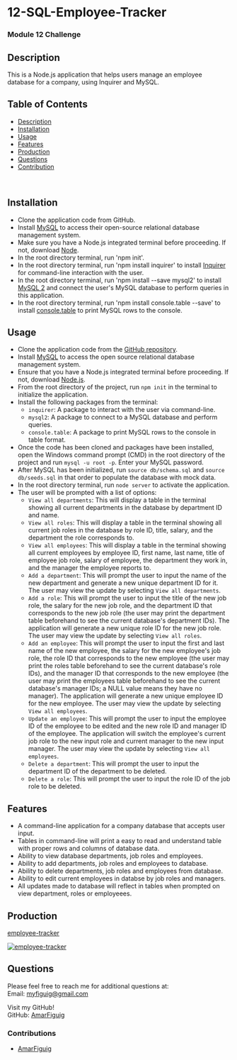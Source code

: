 # 12-SQL-Employee-Tracker

### Module 12 Challenge

## Description

This is a Node.js application that helps users manage an employee database for a company, using Inquirer and MySQL.

## Table of Contents

- [Description](#Description)
- [Installation](#Installation)
- [Usage](#Usage)
- [Features](#Features)
- [Production](#Production)
- [Questions](#Questions)
- [Contribution](#Contribution)

<br>

## Installation

<ul><li>Clone the application code from GitHub.</li><li>Install <a href="https://www.mysql.com/" target="_new">MySQL</a> to access their open-source relational database management system.</li><li>Make sure you have a Node.js integrated terminal before proceeding. If not, download <a href="https://nodejs.org/en/" target="_new">Node</a>.</li><li>In the root directory terminal, run 'npm init'.</li><li>In the root directory terminal, run 'npm install inquirer' to install <a href="https://www.npmjs.com/package/inquirer#installation" target="_new">Inquirer</a> for command-line interaction with the user.</li><li>In the root directory terminal, run 'npm install --save mysql2' to install <a href="https://www.npmjs.com/package/mysql2" target="_new">MySQL 2</a> and connect the user's MySQL database to perform queries in this application.</li><li>In the root directory terminal, run 'npm install console.table --save' to install <a href="https://www.npmjs.com/package/console.table" target="_new">console.table</a> to print MySQL rows to the console.</li></ul>

## Usage

<ul><li>Clone the application code from the <a href="https://github.com/yourusername/employeetracker" target="_new">GitHub repository</a>.</li><li>Install <a href="https://www.mysql.com/" target="_new">MySQL</a> to access the open source relational database management system.</li><li>Ensure that you have a Node.js integrated terminal before proceeding. If not, download <a href="https://nodejs.org/en/" target="_new">Node.js</a>.</li><li>From the root directory of the project, run <code>npm init</code> in the terminal to initialize the application.</li><li>Install the following packages from the terminal:<ul><li><code>inquirer</code>: A package to interact with the user via command-line.</li><li><code>mysql2</code>: A package to connect to a MySQL database and perform queries.</li><li><code>console.table</code>: A package to print MySQL rows to the console in table format.</li></ul></li><li>Once the code has been cloned and packages have been installed, open the Windows command prompt (CMD) in the root directory of the project and run <code>mysql -u root -p</code>. Enter your MySQL password.</li><li>After MySQL has been initialized, run <code>source db/schema.sql</code> and <code>source db/seeds.sql</code> in that order to populate the database with mock data.</li><li>In the root directory terminal, run <code>node server</code> to activate the application.</li><li>The user will be prompted with a list of options:<ul><li><code>View all departments</code>: This will display a table in the terminal showing all current departments in the database by department ID and name.</li><li><code>View all roles</code>: This will display a table in the terminal showing all current job roles in the database by role ID, title, salary, and the department the role corresponds to.</li><li><code>View all employees</code>: This will display a table in the terminal showing all current employees by employee ID, first name, last name, title of employee job role, salary of employee, the department they work in, and the manager the employee reports to.</li><li><code>Add a department</code>: This will prompt the user to input the name of the new department and generate a new unique department ID for it. The user may view the update by selecting <code>View all departments</code>.</li><li><code>Add a role</code>: This will prompt the user to input the title of the new job role, the salary for the new job role, and the department ID that corresponds to the new job role (the user may print the department table beforehand to see the current database's department IDs). The application will generate a new unique role ID for the new job role. The user may view the update by selecting <code>View all roles</code>.</li><li><code>Add an employee</code>: This will prompt the user to input the first and last name of the new employee, the salary for the new employee's job role, the role ID that corresponds to the new employee (the user may print the roles table beforehand to see the current database's role IDs), and the manager ID that corresponds to the new employee (the user may print the employees table beforehand to see the current database's manager IDs; a NULL value means they have no manager). The application will generate a new unique employee ID for the new employee. The user may view the update by selecting <code>View all employees</code>.</li><li><code>Update an employee</code>: This will prompt the user to input the employee ID of the employee to be edited and the new role ID and manager ID of the employee. The application will switch the employee's current job role to the new input role and current manager to the new input manager. The user may view the update by selecting <code>View all employees</code>.</li><li><code>Delete a department</code>: This will prompt the user to input the department ID of the department to be deleted.</li><li><code>Delete a role</code>: This will prompt the user to input the role ID of the job role to be deleted.</li></ul></li></ul>


## Features

- A command-line application for a company database that accepts user input.
- Tables in command-line will print a easy to read and understand table with proper rows and columns of database data.
- Ability to view database departments, job roles and employees.
- Ability to add departments, job roles and employees to database.
- Ability to delete departments, job roles and employees from database.
- Ability to edit current employees in databse by job roles and managers.
- All updates made to database will reflect in tables when prompted on view department, roles or employeees.

## Production

[employee-tracker](https://github.com/amarfiguig/12-SQL-Employee-Tracker)

[![employee-tracker](assets/images/screenshot.png)](https://github.com/amarfiguig/12-SQL-Employee-Tracker)

## Questions

Please feel free to reach me for additional questions at:
<br>
Email: myfiguig@gmail.com

Visit my GitHub!
<br>
GitHub: [AmarFiguig](https://github.com/amarfiguig)

### Contributions

- [AmarFiguig](https://github.com/amarfiguig)
